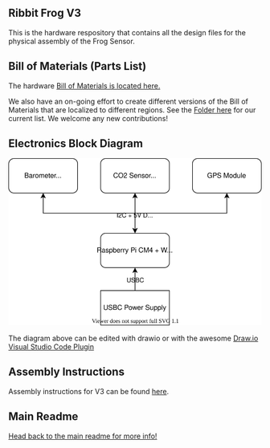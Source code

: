 ## Ribbit Frog V3
This is the hardware respository that contains all the design files for the physical assembly of the Frog Sensor.

## Bill of Materials (Parts List)

The hardware [Bill of Materials is located here.](ribbit_network_frog_sensor_bom.csv)

We also have an on-going effort to create different versions of the Bill of Materials that  are localized to different regions. See the [Folder here](international_boms) for our current list. We welcome any new contributions!

## Electronics Block Diagram
![Block Diagram](frog_sensor.drawio.svg)

The diagram above can be edited with drawio or with the awesome [Draw.io Visual Studio Code Plugin](https://marketplace.visualstudio.com/items?itemName=hediet.vscode-drawio)

## Assembly Instructions
Assembly instructions for V3 can be found [here](assembly-instructions/0-start-here.md).

## Main Readme
[Head back to the main readme for more info!](https://github.com/Ribbit-Network/ribbit-network-sensor)

